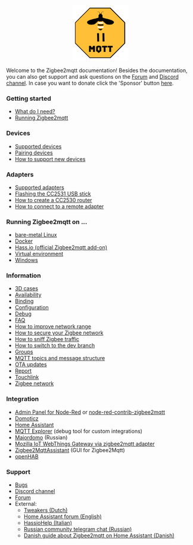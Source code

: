 ---
---
<div align="center">
    <a href="https://github.com/koenkk/zigbee2mqtt">
        <img width="150" height="150" src="images/logo.png">
    </a>
</div>

Welcome to the Zigbee2mqtt documentation! Besides the documentation, you can also get support and ask questions on the [Forum](http://zigbee2mqtt.discourse.group/) and [Discord channel](https://discord.gg/NyseBeK). In case you want to donate click the 'Sponsor' button [here](https://github.com/Koenkk/zigbee2mqtt).

### Getting started
* [What do I need?](getting_started/what_do_i_need.md)
* [Running Zigbee2mqtt](getting_started/running_zigbee2mqtt.md)

### Devices
* [Supported devices](information/supported_devices.md)
* [Pairing devices](getting_started/pairing_devices.md)
* [How to support new devices](how_tos/how_to_support_new_devices.md)


### Adapters
* [Supported adapters](information/supported_adapters.md)
* [Flashing the CC2531 USB stick](getting_started/flashing_the_cc2531.md)
* [How to create a CC2530 router](how_tos/how_to_create_a_cc2530_router.md)
* [How to connect to a remote adapter](how_tos/how_to_connect_to_a_remote_adapter.md)


### Running Zigbee2mqtt on ...
* [bare-metal Linux](getting_started/running_zigbee2mqtt.md)
* [Docker](information/docker.md)
* [Hass.io (official Zigbee2mqtt add-on)](https://github.com/danielwelch/hassio-zigbee2mqtt)
* [Virtual environment](information/virtual_environment.md)
* [Windows](information/windows.md)

### Information
* [3D cases](information/3d_cases.md)
* [Availability](information/availability.md)
* [Binding](information/binding.md)
* [Configuration](information/configuration.md)
* [Debug](information/debug.md)
* [FAQ](information/FAQ.md)
* [How to improve network range](how_tos/how_to_improve_network_range.md)
* [How to secure your Zigbee network](how_tos/how_to_secure_network.md)
* [How to sniff Zigbee traffic](how_tos/how_to_sniff_zigbee_traffic.md)
* [How to switch to the dev branch](how_tos/how-to-switch-to-dev-branch.md)
* [Groups](information/groups.md)
* [MQTT topics and message structure](information/mqtt_topics_and_message_structure.md)
* [OTA updates](information/ota_updates.md)
* [Report](information/report.md)
* [Touchlink](information/touchlink.md)
* [Zigbee network](information/zigbee_network.md)

### Integration
* [Admin Panel for Node-Red](https://github.com/ben423423n32j14e/zigbee2mqttadminpanel) or [node-red-contrib-zigbee2mqtt ](https://flows.nodered.org/node/node-red-contrib-zigbee2mqtt)
* [Domoticz](https://github.com/stas-demydiuk/domoticz-zigbee2mqtt-plugin)
* [Home Assistant](integration/home_assistant.md)
* [MQTT Explorer](https://mqtt-explorer.com) (debug tool for custom integrations)
* [Majordomo](https://github.com/directman66/majordomo-zigbee2mqtt/) (Russian)
* [Mozilla IoT WebThings Gateway via zigbee2mqtt adapter](https://github.com/kabbi/zigbee2mqtt-adapter)
* [Zigbee2MqttAssistant](https://github.com/yllibed/Zigbee2MqttAssistant) (GUI for Zigbee2Mqtt)
* [openHAB](https://community.openhab.org/t/howto-use-zigbee2mqtt-with-openhab-removing-proprietary-bridges-gateways/48768)

### Support
* [Bugs](https://github.com/koenkk/zigbee2mqtt/issues)
* [Discord channel](https://discord.gg/NyseBeK)
* [Forum](http://zigbee2mqtt.discourse.group/)
* External:
  * [Tweakers (Dutch)](https://gathering.tweakers.net/forum/list_messages/1901662)
  * [Home Assistant forum (English)](https://community.home-assistant.io/t/zigbee2mqtt-getting-rid-of-your-proprietary-zigbee-bridges-xiaomi-hue-tradfri/52108)
  * [HassioHelp (Italian)](https://hassiohelp.eu/2019/04/14/indice/#ZigBee)
  * [Russian community telegram chat (Russian)](https://t.me/zigbeer)
  * [Danish guide about Zigbee2mqtt on Home Assistant (Danish)](https://robotnet.dk/2020/installer-mosquitto-mqtt-broker-og-zigbee2mqtt.html)
